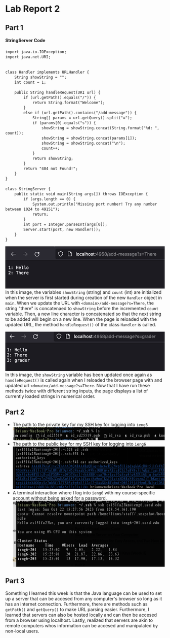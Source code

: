 # Lab Report 2 

## Part 1
#### StringServer Code 
```
import java.io.IOException;
import java.net.URI;


class Handler implements URLHandler {
    String showString = "";
    int count = 1; 

    public String handleRequest(URI url) {
        if (url.getPath().equals("/")) {
            return String.format("Welcome");
        }
        else if (url.getPath().contains("/add-message")) {
            String[] params = url.getQuery().split("=");
            if (params[0].equals("s")) {
                showString = showString.concat(String.format("%d: ", count));
                showString = showString.concat(params[1]);
                showString = showString.concat("\n");
                count++;
            }
            return showString;
        }
        return "404 not Found!";
    }
}

class StringServer {
    public static void main(String args[]) throws IOException {
        if (args.length == 0) {
            System.out.println("Missing port number! Try any number between 1024 to 49151");
            return; 
        }
        int port = Integer.parseInt(args[0]);
        Server.start(port, new Handler());
    }
}
```
![2a](./images/2a.png)
In this image, the variables `showString` (string) and `count` (int) are initialized when the server is first started during creation of the new  `Handler` object in  `main`. When we update the URL with `<domain>/add-message?s=There`, the string "there" is concatenaed to `showString` before the incremented  `count` variable. Then, a new line character is concatenated so that the next string to be added will begin on a new line. When the page is reloaded with the updated URL, the method `handleRequest()` of the class `Handler` is called. 

![2b](./images/2b.png)
In this image, the `showString` variable has been updated once again as `handleRequest()` is called again when I reloaded the browser page with and updated url `<domain>/add-message?s=There`. Now that I have run these methods twice with different string inputs, the page displays a list of currently loaded strings in numerical order. 

## Part 2
* The path to the private key for my SSH key for logging into  `ieng6`
![2c](./images/2c.png)
* The path to the public key for my SSH key for logging into  `ieng6`
![2d](./images/2d.png)
* A terminal interaction where I log into `ieng6` with my course-specific account without being asked for a password.
![2e](./images/2e.png)

## Part 3
Something I learned this week is that the Java language can be used to set up a server that can be accesed from any computer's browser so long as it has an internet connection. Furthermore, there are methods such as `getPath()` and `getQuery()` to make URL parsing easier. Furthermore, I learned that servers can also be hosted locally and can then be accesed from a browser using localhost. Lastly, realized that servers are akin to remote computers whos information can be accesed and manipulated by non-local users. 
